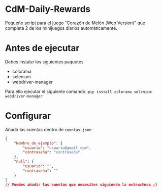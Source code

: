 # CdM-Daily-Rewards
Pequeño script para el juego "Corazón de Melón (Web Version)" que completa 2 de los minijuegos diarios automáticamente.

# Antes de ejecutar
Debes instalar los siguientes paquetes
- colorama
- selenium
- webdriver-manager

Para ello ejecutar el siguiente comando: `pip install colorama selenium webdriver-manager`

# Configurar

Añadir las cuentas dentro de `cuentas.json`:

```json
{
    "Nombre_de_ejemplo": {
        "usuario": "usuario@gmail.com",
        "contraseña": "contraseña"
    },
    "null": {
        "usuario": "",
        "contraseña": ""
    }
}
// Puedes añadir las cuentas que necesites siguiendo la estructura ;)
```
